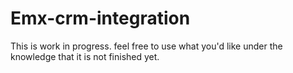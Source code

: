 # Emx-crm-integration

This is work in progress. feel free to use what you'd like under the knowledge that it is not finished yet.
